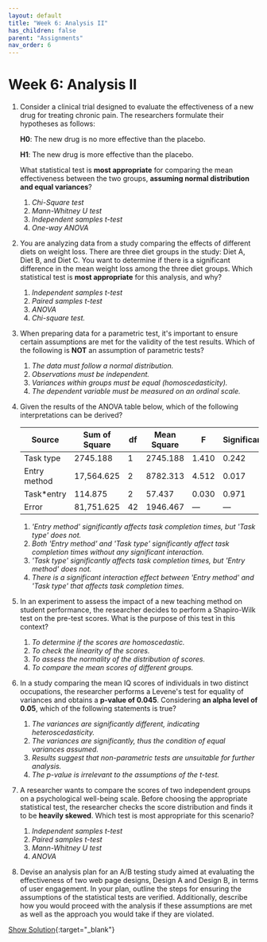 ```yaml
---
layout: default
title: "Week 6: Analysis II"
has_children: false
parent: "Assignments"
nav_order: 6
---
```


# Week 6: Analysis II

1. Consider a clinical trial designed to evaluate the effectiveness of a new drug for treating chronic pain. The researchers formulate their hypotheses as follows:

   **H0**: The new drug is no more effective than the placebo.

   **H1**: The new drug is more effective than the placebo.

   What statistical test is **most appropriate** for comparing the mean effectiveness between the two groups, **assuming normal distribution and equal variances**?

   1. _Chi-Square test_
   2. _Mann-Whitney U test_
   3. _Independent samples t-test_ <!--- Correct. --->
   4. _One-way ANOVA_

2. You are analyzing data from a study comparing the effects of different diets on weight loss. There are three diet groups in the study: Diet A, Diet B, and Diet C. You want to determine if there is a significant difference in the mean weight loss among the three diet groups. Which statistical test is **most appropriate** for this analysis, and why?

   1. _Independent samples t-test_
   2. _Paired samples t-test_
   3. _ANOVA_ <!--- Correct. --->
   4. _Chi-square test._

3. When preparing data for a parametric test, it's important to ensure certain assumptions are met for the validity of the test results. Which of the following is **NOT** an assumption of parametric tests?

   1. _The data must follow a normal distribution._
   2. _Observations must be independent._
   3. _Variances within groups must be equal (homoscedasticity)._
   4. _The dependent variable must be measured on an ordinal scale._ <!--- Correct. --->

4. Given the results of the ANOVA table below, which of the following interpretations can be derived?

   | Source       | Sum of Square | df  | Mean Square | F     | Significance |
   | ------------ | ------------- | --- | ----------- | ----- | ------------ |
   | Task type    | 2745.188      | 1   | 2745.188    | 1.410 | 0.242        |
   | Entry method | 17,564.625    | 2   | 8782.313    | 4.512 | 0.017        |
   | Task\*entry  | 114.875       | 2   | 57.437      | 0.030 | 0.971        |
   | Error        | 81,751.625    | 42  | 1946.467    | —     | —            |

   1. _'Entry method' significantly affects task completion times, but 'Task type' does not._ <!--- Correct. --->
   2. _Both 'Entry method' and 'Task type' significantly affect task completion times without any significant interaction._
   3. _'Task type' significantly affects task completion times, but 'Entry method' does not._
   4. _There is a significant interaction effect between 'Entry method' and 'Task type' that affects task completion times._

5. In an experiment to assess the impact of a new teaching method on student performance, the researcher decides to perform a Shapiro-Wilk test on the pre-test scores. What is the purpose of this test in this context?

   1. _To determine if the scores are homoscedastic._
   2. _To check the linearity of the scores._
   3. _To assess the normality of the distribution of scores._<!--- Correct. --->
   4. _To compare the mean scores of different groups._

6. In a study comparing the mean IQ scores of individuals in two distinct occupations, the researcher performs a Levene's test for equality of variances and obtains a **p-value of 0.045**. Considering **an alpha level of 0.05**, which of the following statements is true?

   1. _The variances are significantly different, indicating heteroscedasticity._<!--- Correct. --->
   2. _The variances are significantly, thus the condition of equal variances assumed._
   3. _Results suggest that non-parametric tests are unsuitable for further analysis._
   4. _The p-value is irrelevant to the assumptions of the t-test._

7. A researcher wants to compare the scores of two independent groups on a psychological well-being scale. Before choosing the appropriate statistical test, the researcher checks the score distribution and finds it to be **heavily skewed**. Which test is most appropriate for this scenario?

   1. _Independent samples t-test_
   2. _Paired samples t-test_
   3. _Mann-Whitney U test_<!--- Correct. --->
   4. _ANOVA_

8. Devise an analysis plan for an A/B testing study aimed at evaluating the effectiveness of two web page designs, Design A and Design B, in terms of user engagement. In your plan, outline the steps for ensuring the assumptions of the statistical tests are verified. Additionally, describe how you would proceed with the analysis if these assumptions are met as well as the approach you would take if they are violated.

[Show Solution]({{site.baseurl}}/assets/assignments/Week-6-Solutions.pdf){:target="\_blank"}